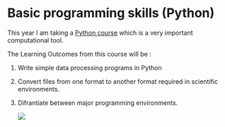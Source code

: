 # Basic programming skills (Python)

This year I am taking a [Python course](https://github.com/szabgab/wis-python-course-2024-04?tab=readme-ov-file) which is a very important computational tool.


The Learning Outcomes from this course will be :
1. Write simple data processing programs in Python
2. Convert files from one format to another format required in scientific environments.
3. Difrantiate between major programming environments.

   ![](https://miro.medium.com/v2/resize:fit:690/1*jsgLaIkhgF7SzQS1FWIPug.jpeg)
